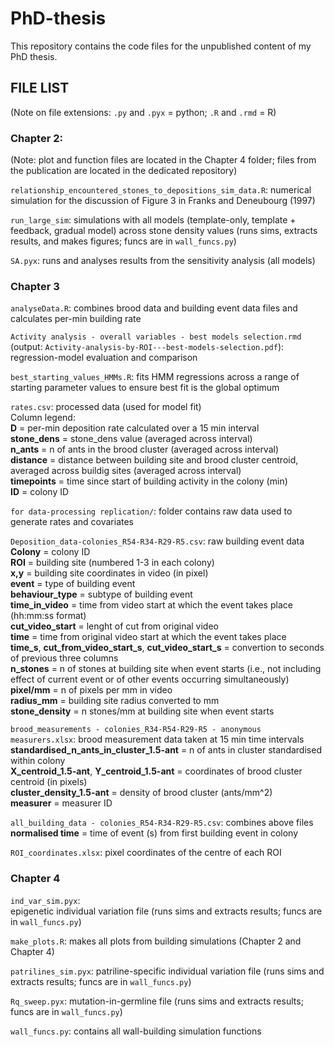# PhD-thesis
This repository contains the code files for the unpublished content of my PhD thesis.

## FILE LIST
(Note on file extensions: `.py` and `.pyx` = python; `.R` and `.rmd` = R)


### Chapter 2: 
(Note: plot and function files are located in the Chapter 4 folder; files from the publication are located in the dedicated repository)

`relationship_encountered_stones_to_depositions_sim_data.R`:
	numerical simulation for the discussion of Figure 3 in Franks and Deneubourg (1997)

`run_large_sim`:
	simulations with all models (template-only, template + feedback, gradual model) across stone density values (runs sims, extracts results, and makes figures; funcs are in `wall_funcs.py`)

`SA.pyx`:
	runs and analyses results from the sensitivity analysis (all models)


### Chapter 3

`analyseData.R`:
	combines brood data and building event data files and calculates per-min building rate

`Activity analysis - overall variables - best models selection.rmd` (output: `Activity-analysis-by-ROI---best-models-selection.pdf`):
	regression-model evaluation and comparison

`best_starting_values_HMMs.R`:
	fits HMM regressions across a range of starting parameter values to ensure best fit is the global optimum

`rates.csv`:
	processed data (used for model fit)    
	Column legend:   
		**D** = per-min deposition rate calculated over a 15 min interval   
		**stone_dens** = stone_dens value (averaged across interval)   
		**n_ants** =  n of ants in the brood cluster (averaged across interval)   
		**distance** = distance between building site and brood cluster centroid, averaged across buildig sites (averaged across interval)   
		**timepoints** = time since start of building activity in the colony (min)   
		**ID** = colony ID

`for data-processing replication/`: folder contains raw data used to generate rates and covariates
	
`Deposition_data-colonies_R54-R34-R29-R5.csv`: raw building event data   
	**Colony** = colony ID   
	**ROI** = building site (numbered 1-3 in each colony)   
	**x,y** = building site coordinates in video (in pixel)   
	**event** = type of building event   
	**behaviour_type** = subtype of building event   
	**time_in_video** = time from video start at which the event takes place (hh:mm:ss format)   
	**cut_video_start** = lenght of cut from original video   
	**time** =  time from original video start at which the event takes place   
	**time_s**, **cut_from_video_start_s**, **cut_video_start_s** = convertion to seconds of previous three columns   
	**n_stones** = n of stones at building site when event starts (i.e., not including effect of current event or of other events occurring simultaneously)   
	**pixel/mm** = n of pixels per mm in video   
	**radius_mm** = building site radius converted to mm   
	**stone_density** = n stones/mm at building site when event starts

`brood_measurements - colonies_R34-R54-R29-R5 - anonymous measurers.xlsx`: brood measurement data taken at 15 min time intervals   
	**standardised_n_ants_in_cluster_1.5-ant** = n of ants in cluster standardised within colony   
	**X_centroid_1.5-ant**, **Y_centroid_1.5-ant** = coordinates of brood cluster centroid (in pixels)   
	**cluster_density_1.5-ant** = density of brood cluster (ants/mm^2)   
	**measurer** = measurer ID   

`all_building_data - colonies_R54-R34-R29-R5.csv`: combines above files   
	**normalised time** =  time of event (s) from first building event in colony   

`ROI_coordinates.xlsx`: pixel coordinates of the centre of each ROI
	

### Chapter 4
`ind_var_sim.pyx`:   
	epigenetic individual variation file (runs sims and extracts results; funcs are in `wall_funcs.py`)

`make_plots.R`:
	makes all plots from building simulations (Chapter 2 and Chapter 4) 

`patrilines_sim.pyx`:
	patriline-specific individual variation file (runs sims and extracts results; funcs are in `wall_funcs.py`)

`Rq_sweep.pyx`:
	mutation-in-germline file (runs sims and extracts results; funcs are in `wall_funcs.py`)

`wall_funcs.py`:
	contains all wall-building simulation functions
